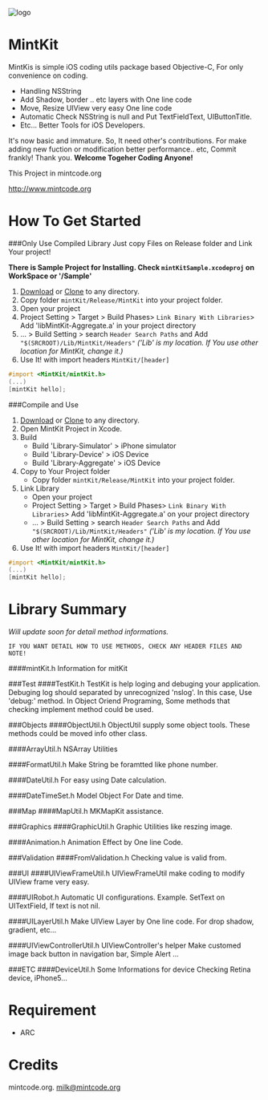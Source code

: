 ![logo](http://www.mintcode.org/images/mintkit.png)

MintKit
=======

MintKis is simple iOS coding utils package based Objective-C, For only convenience on coding.
* Handling NSString
* Add Shadow, border .. etc layers with One line code
* Move, Resize UIView very easy One line code
* Automatic Check NSString is null and Put TextFieldText, UIButtonTitle.
* Etc... Better Tools for iOS Developers.

It's now basic and immature. So, It need other's contributions.
For make adding new fuction or modification better performance.. etc,
Commit frankly! Thank you.
**Welcome Togeher Coding Anyone!**

This Project in mintcode.org

<http://www.mintcode.org>


How To Get Started
====

###Only Use Compiled Library
Just copy Files on Release folder and Link Your project!

**There is Sample Project for Installing. Check `mintKitSample.xcodeproj` on WorkSpace or '/Sample'**

1. [Download](https://github.com/soleaf/MintKit/archive/master.zip) or [Clone](github-mac://openRepo/https://github.com/soleaf/MintKit) to any directory.
2. Copy folder `mintKit/Release/MintKit` into your project folder.
3. Open your project
4. Project Setting > Target > Build Phases> `Link Binary With Libraries`> Add 'libMintKit-Aggregate.a' in your project directory
5. … > Build Setting > search `Header Search Paths`  and Add `"$(SRCROOT)/Lib/MintKit/Headers"` *('Lib' is my location. If You use other location for MintKit, change it.)*
6. Use It! with import headers `MintKit/[header]`

```objective-c
#import <MintKit/mintKit.h>
(...)
[mintKit hello];
```

###Compile and Use

1. [Download](https://github.com/soleaf/MintKit/archive/master.zip) or [Clone](github-mac://openRepo/https://github.com/soleaf/MintKit) to any directory.
2. Open MintKit Project in Xcode.
3. Build
    * Build 'Library-Simulator' > iPhone simulator
    * Build 'Library-Device' > iOS Device
    * Build 'Library-Aggregate' > iOS Device
4. Copy to Your Project folder
    * Copy folder `mintKit/Release/MintKit` into your project folder.
5. Link Library
    * Open your project
    * Project Setting > Target > Build Phases> `Link Binary With Libraries`> Add 'libMintKit-Aggregate.a' on your project directory
    *  … > Build Setting > search `Header Search Paths`  and Add `"$(SRCROOT)/Lib/MintKit/Headers"` *('Lib' is my location. If You use other location for MintKit, change it.)*
6. Use It! with import headers `MintKit/[header]`

```objective-c
#import <MintKit/mintKit.h>
(...)
[mintKit hello];
```

Library Summary
===
*Will update soon for detail method informations.*
```
IF YOU WANT DETAIL HOW TO USE METHODS, CHECK ANY HEADER FILES AND NOTE!
```

####mintKit.h
Information for mitKit

###Test
####TestKit.h
TestKit is help loging and debuging your application.
    Debuging log should separated by unrecognized 'nslog'. In this case, Use 'debug:' method.
    In Object Oriend Programing, Some methods that checking implement method could be used.

###Objects
####ObjectUtil.h
ObjectUtil supply some object tools.
These methods could be moved info other class.

####ArrayUtil.h
NSArray Utilities

####FormatUtil.h
Make String be foramtted like phone number.

####DateUtil.h
For easy using Date calculation.

####DateTimeSet.h
Model Object For Date and time.
 
###Map
####MapUtil.h
MKMapKit assistance.

###Graphics
####GraphicUtil.h
Graphic Utilities like reszing image.

####Animation.h
Animation Effect by One line Code.

###Validation
####FromValidation.h
Checking value is valid from.

###UI
####UIViewFrameUtil.h
UIViewFrameUtil make coding to modify UIView frame very easy.
 
####UIRobot.h
Automatic UI configurations.
Example. SetText on UITextField, If text is not nil.

####UILayerUtil.h
Make UIView Layer by One line code.
For drop shadow, gradient, etc...

####UIViewControllerUtil.h
UIViewController's helper
Make customed image back button in navigation bar,
Simple Alert ...

###ETC
####DeviceUtil.h
Some Informations for device
Checking Retina device, iPhone5...

Requirement
===
* ARC

Credits
===
mintcode.org.
<milk@mintcode.org>
